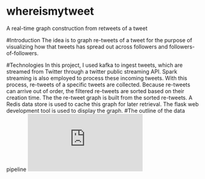 # whereismytweet
A real-time graph construction from retweets of a tweet
 
#Introduction 
The idea is to graph re-tweets of a tweet for the purpose of visualizing how that tweets has spread out across followers and followers-of-followers.

#Technologies 
In this project, I used kafka to ingest tweets, which are  streamed from Twitter through a twitter public streaming API. Spark streaming is also employed to process these incoming tweets. With this process, re-tweets of a specific tweets are collected. Because re-tweets can arrive out of order, the filtered re-tweets are sorted based on their creation time. The the re-tweet graph is built from the sorted re-tweets. A Redis data store is used to cache this graph for later retrieval. The flask web development tool is used to display the graph.
#The outline of the data pipeline
![alt tag](https://raw.github.com/henokyen/whereismytweet/master/InsightDataengineering_Henok_architecture.pdf)
